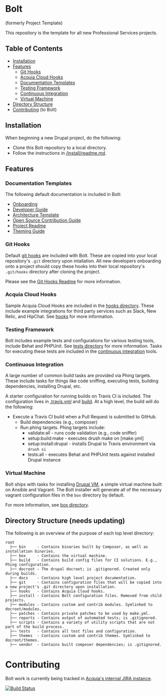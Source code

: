 # Bolt

(formerly Project Template)

This repository is the template for all new Professional Services projects.

## Table of Contents

* [Installation](#installation)
* [Features](#features)
  * [Git Hooks](#git-hooks)
  * [Acquia Cloud Hooks](#acquia-cloud-hooks)
  * [Documentation Templates](#documentation-templates)
  * [Testing Framework](#testing-framework)
  * [Continuous Integration](#continuous-integration)
  * [Virtual Machine](#virtual-machine)
* [Directory Structure](#directory-structure)
* [Contributing](#contributing) (to Bolt)

## Installation

When beginning a new Drupal project, do the following:

* Clone this Bolt repository to a local directory.
* Follow the instructions in [/install/readme.md](/install/readme.md).

## Features

### Documentation Templates

The following default documentation is included in Bolt:
* [Onboarding](/docs/onboarding.md)
* [Developer Guide](/docs/developer-guide.md)
* [Architecture Template](/docs/drupal-architecture-template.md)
* [Open Source Contribution Guide](/docs/os-contribution.md)
* [Project Readme](/docs/readme.md)
* [Theming Guide](/docs/theming.md)

### Git Hooks

Default [git hooks](https://git-scm.com/book/en/v2/Customizing-Git-Git-Hooks) are included with Bolt. These are copied into your local repository's `.git` directory upon intallation. All new developers onboarding onto a project should copy these hooks into their local repository's `.git/hooks` directory after cloning the project.

Please see the [Git Hooks Readme](/git/readme.md) for more information.

### Acquia Cloud Hooks

Sample Acquia Cloud Hooks are included in the [hooks directory](/hooks). These
include example integrations for third party services such as Slack, New Relic,
and HipChat. See [hooks](/hooks/readme.md) for more information.

### Testing Framework

Bolt includes example tests and configurations for various testing tools,
 include Behat and PHPUnit. See [tests directory](/tests) for more information.
Tasks for executing these tests are included in the [continuous integration](#continuous-integration)
tools.

### Continuous Integration

A large number of common build tasks are provided via Phing targets. These 
include tasks for things like code sniffing, executing tests, building 
dependencies, installing Drupal, etc.

A starter configuration for running builds on Travis CI is included. The
configuration lives in [.travis.yml](/.travis.yml) and [build](/build). At a high level, the build
will do the following:
* Execute a Travis CI build when a Pull Request is submitted to GitHub.
  * Build dependencies (e.g., composer)
  * Run phing targets. Phing targets include:
    * validate:all         - runs code validation (e.g., code sniffer)
    * setup:build:make     - executes drush make on [make.yml]
    * setup:install:drupal - installs Drupal to Travis environment via `drush si`
    * tests:all            - executes Behat and PHPUnit tests against installed Drupal instance

### Virtual Machine

Bolt ships with tasks for installing [Drupal VM](https://github.com/geerlingguy/drupal-vm), 
a simple virtual machine built on Ansible and Vagrant. The Bolt installer will 
generate all of the necessary vagrant configuration files in the `box` directory 
by default.

For more information, see [box directory](/box).

## Directory Structure (needs updating)

The following is an overview of the purpose of each top level directory:

    root
      ├── bin     - Contains binaries built by Composer, as well as installation binaries.
      ├── box     - Contains the virtual machine.
      ├── build   - Contains build config files for CI solutions. E.g., Phing configuration.
      ├── docroot - The drupal docroot; is .gitignored. Created only during builds.
      ├── docs    - Contains high level project documentation.
      ├── git     - Contains configuration files that will be copied into a new project's .git directory upon installation.
      ├── hooks   - Contains Acquia Cloud hooks.
      ├── install - Contains Bolt configuration files. Removed from child projects.
      ├── modules - Contains custom and contrib modules. Symlinked to docroot/modules.
      ├── patches - Contains private patches to be used by make.yml.
      ├── reports - Contains output of automated tests; is .gitignored.
      ├── scripts - Contains a variety of utility scripts that are not part of the build process.
      ├── tests   - Contains all test files and configuration.
      ├── themes  - Contains custom and contrib themes. Symlinked to docroot/themes.
      ├── vendor  - Contains built composer dependencies; is .gitignored.

# Contributing

Bolt work is currently being tracked in [Acquia's internal JIRA instance](https://backlog.acquia.com/browse/PPT).

[![Build Status](https://magnum.travis-ci.com/acquia/bolt.svg?token=eFBAT6vQ9cqDh1Sed5Mw&branch=8.x)](https://magnum.travis-ci.com/acquia/bolt)
